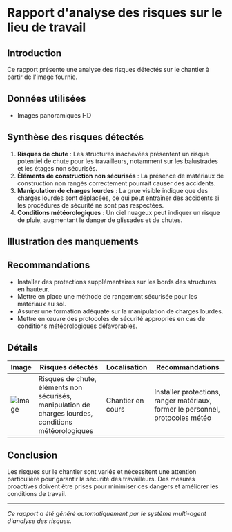 # Rapport d'analyse des risques sur le lieu de travail

## Introduction
Ce rapport présente une analyse des risques détectés sur le chantier à partir de l'image fournie.

## Données utilisées
- Images panoramiques HD

## Synthèse des risques détectés
1. **Risques de chute** : Les structures inachevées présentent un risque potentiel de chute pour les travailleurs, notamment sur les balustrades et les étages non sécurisés.
2. **Éléments de construction non sécurisés** : La présence de matériaux de construction non rangés correctement pourrait causer des accidents.
3. **Manipulation de charges lourdes** : La grue visible indique que des charges lourdes sont déplacées, ce qui peut entraîner des accidents si les procédures de sécurité ne sont pas respectées.
4. **Conditions météorologiques** : Un ciel nuageux peut indiquer un risque de pluie, augmentant le danger de glissades et de chutes.

## Illustration des manquements
<!-- Insertion d'images annotées ou de schémas (non fournis ici) -->

## Recommandations
- Installer des protections supplémentaires sur les bords des structures en hauteur.
- Mettre en place une méthode de rangement sécurisée pour les matériaux au sol.
- Assurer une formation adéquate sur la manipulation de charges lourdes.
- Mettre en œuvre des protocoles de sécurité appropriés en cas de conditions météorologiques défavorables.

## Détails
| Image | Risques détectés | Localisation | Recommandations |
|-------|------------------|--------------|-----------------|
| ![Image](667919530_67b07d43-8b23-428e-a764-0142f95585d3.jpg) | Risques de chute, éléments non sécurisés, manipulation de charges lourdes, conditions météorologiques | Chantier en cours | Installer protections, ranger matériaux, former le personnel, protocoles météo |

## Conclusion
Les risques sur le chantier sont variés et nécessitent une attention particulière pour garantir la sécurité des travailleurs. Des mesures proactives doivent être prises pour minimiser ces dangers et améliorer les conditions de travail.

---
*Ce rapport a été généré automatiquement par le système multi-agent d'analyse des risques.*